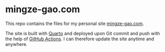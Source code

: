 # mingze-gao.com

This repo contains the files for my personal site [mingze-gao.com](https://mingze-gao.com).

The site is built with [Quarto](https://quarto.org/) and deployed upon Git commit and push with the help of [GitHub Actions](https://docs.github.com/en/actions). I can therefore update the site anytime and anywhere.
